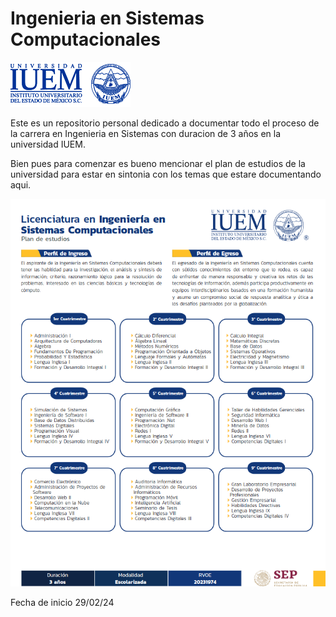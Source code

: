 # Ingenieria en Sistemas Computacionales

![Logo de la universidad](./assets/logo.png)

Este es un repositorio personal dedicado a documentar
todo el proceso de la carrera en Ingenieria en Sistemas
con duracion de 3 años en la universidad IUEM.

Bien pues para comenzar es bueno mencionar el plan de estudios
de la universidad para estar en sintonia con los temas que estare
documentando aqui.

![Plan de estudios](./assets/plan-de-estudiospng.png)

Fecha de inicio 29/02/24
